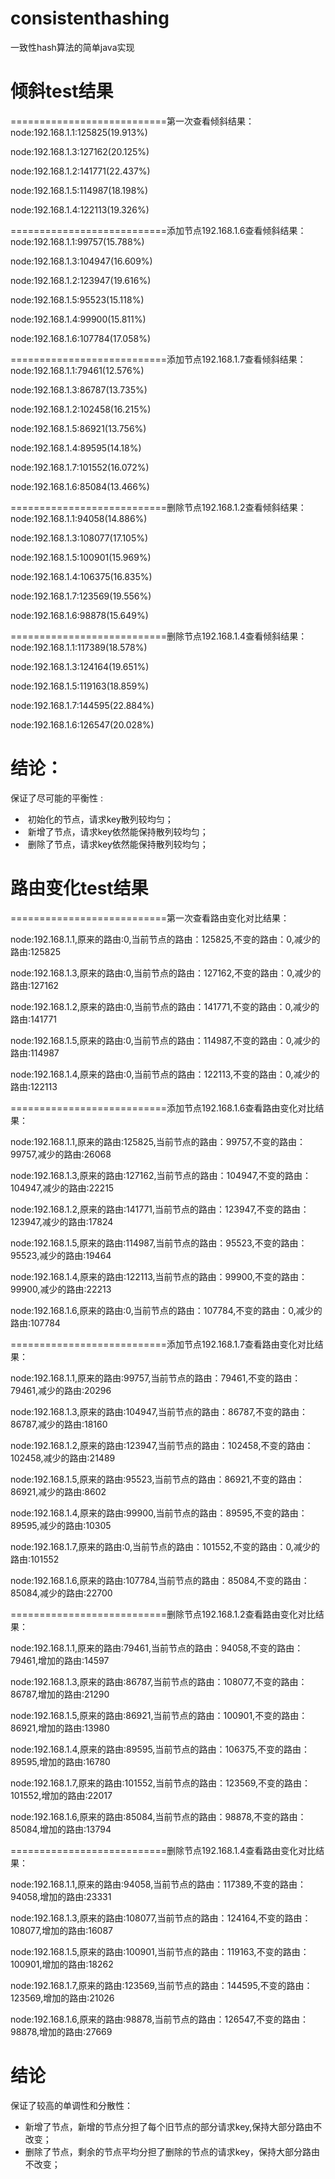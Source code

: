 # consistenthashing

一致性hash算法的简单java实现

# 倾斜test结果

===========================第一次查看倾斜结果：
node:192.168.1.1:125825(19.913%)

node:192.168.1.3:127162(20.125%)

node:192.168.1.2:141771(22.437%)

node:192.168.1.5:114987(18.198%)

node:192.168.1.4:122113(19.326%)

===========================添加节点192.168.1.6查看倾斜结果：
node:192.168.1.1:99757(15.788%)

node:192.168.1.3:104947(16.609%)

node:192.168.1.2:123947(19.616%)

node:192.168.1.5:95523(15.118%)

node:192.168.1.4:99900(15.811%)

node:192.168.1.6:107784(17.058%)

===========================添加节点192.168.1.7查看倾斜结果：
node:192.168.1.1:79461(12.576%)

node:192.168.1.3:86787(13.735%)

node:192.168.1.2:102458(16.215%)

node:192.168.1.5:86921(13.756%)

node:192.168.1.4:89595(14.18%)

node:192.168.1.7:101552(16.072%)

node:192.168.1.6:85084(13.466%)

===========================删除节点192.168.1.2查看倾斜结果：
node:192.168.1.1:94058(14.886%)

node:192.168.1.3:108077(17.105%)

node:192.168.1.5:100901(15.969%)

node:192.168.1.4:106375(16.835%)

node:192.168.1.7:123569(19.556%)

node:192.168.1.6:98878(15.649%)

===========================删除节点192.168.1.4查看倾斜结果：
node:192.168.1.1:117389(18.578%)

node:192.168.1.3:124164(19.651%)

node:192.168.1.5:119163(18.859%)

node:192.168.1.7:144595(22.884%)

node:192.168.1.6:126547(20.028%)

# 结论：

保证了尽可能的平衡性 :

- ​    初始化的节点，请求key散列较均匀；
- ​    新增了节点，请求key依然能保持散列较均匀；
- ​    删除了节点，请求key依然能保持散列较均匀；

# 路由变化test结果

===========================第一次查看路由变化对比结果：

node:192.168.1.1,原来的路由:0,当前节点的路由：125825,不变的路由：0,减少的路由:125825

node:192.168.1.3,原来的路由:0,当前节点的路由：127162,不变的路由：0,减少的路由:127162

node:192.168.1.2,原来的路由:0,当前节点的路由：141771,不变的路由：0,减少的路由:141771

node:192.168.1.5,原来的路由:0,当前节点的路由：114987,不变的路由：0,减少的路由:114987

node:192.168.1.4,原来的路由:0,当前节点的路由：122113,不变的路由：0,减少的路由:122113

===========================添加节点192.168.1.6查看路由变化对比结果：

node:192.168.1.1,原来的路由:125825,当前节点的路由：99757,不变的路由：99757,减少的路由:26068

node:192.168.1.3,原来的路由:127162,当前节点的路由：104947,不变的路由：104947,减少的路由:22215

node:192.168.1.2,原来的路由:141771,当前节点的路由：123947,不变的路由：123947,减少的路由:17824

node:192.168.1.5,原来的路由:114987,当前节点的路由：95523,不变的路由：95523,减少的路由:19464

node:192.168.1.4,原来的路由:122113,当前节点的路由：99900,不变的路由：99900,减少的路由:22213

node:192.168.1.6,原来的路由:0,当前节点的路由：107784,不变的路由：0,减少的路由:107784

===========================添加节点192.168.1.7查看路由变化对比结果：

node:192.168.1.1,原来的路由:99757,当前节点的路由：79461,不变的路由：79461,减少的路由:20296

node:192.168.1.3,原来的路由:104947,当前节点的路由：86787,不变的路由：86787,减少的路由:18160

node:192.168.1.2,原来的路由:123947,当前节点的路由：102458,不变的路由：102458,减少的路由:21489

node:192.168.1.5,原来的路由:95523,当前节点的路由：86921,不变的路由：86921,减少的路由:8602

node:192.168.1.4,原来的路由:99900,当前节点的路由：89595,不变的路由：89595,减少的路由:10305

node:192.168.1.7,原来的路由:0,当前节点的路由：101552,不变的路由：0,减少的路由:101552

node:192.168.1.6,原来的路由:107784,当前节点的路由：85084,不变的路由：85084,减少的路由:22700

===========================删除节点192.168.1.2查看路由变化对比结果：

node:192.168.1.1,原来的路由:79461,当前节点的路由：94058,不变的路由：79461,增加的路由:14597

node:192.168.1.3,原来的路由:86787,当前节点的路由：108077,不变的路由：86787,增加的路由:21290

node:192.168.1.5,原来的路由:86921,当前节点的路由：100901,不变的路由：86921,增加的路由:13980

node:192.168.1.4,原来的路由:89595,当前节点的路由：106375,不变的路由：89595,增加的路由:16780

node:192.168.1.7,原来的路由:101552,当前节点的路由：123569,不变的路由：101552,增加的路由:22017

node:192.168.1.6,原来的路由:85084,当前节点的路由：98878,不变的路由：85084,增加的路由:13794

===========================删除节点192.168.1.4查看路由变化对比结果：

node:192.168.1.1,原来的路由:94058,当前节点的路由：117389,不变的路由：94058,增加的路由:23331

node:192.168.1.3,原来的路由:108077,当前节点的路由：124164,不变的路由：108077,增加的路由:16087

node:192.168.1.5,原来的路由:100901,当前节点的路由：119163,不变的路由：100901,增加的路由:18262

node:192.168.1.7,原来的路由:123569,当前节点的路由：144595,不变的路由：123569,增加的路由:21026

node:192.168.1.6,原来的路由:98878,当前节点的路由：126547,不变的路由：98878,增加的路由:27669

# 结论

 保证了较高的单调性和分散性：

- ​    新增了节点，新增的节点分担了每个旧节点的部分请求key,保持大部分路由不改变；
- ​    删除了节点，剩余的节点平均分担了删除的节点的请求key，保持大部分路由不改变；
  ​    

